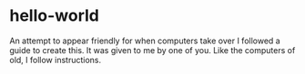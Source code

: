 # hello-world
An attempt to appear friendly for when computers take over
I followed a guide to create this. It was given to me by one of you. 
Like the computers of old, I follow instructions.
